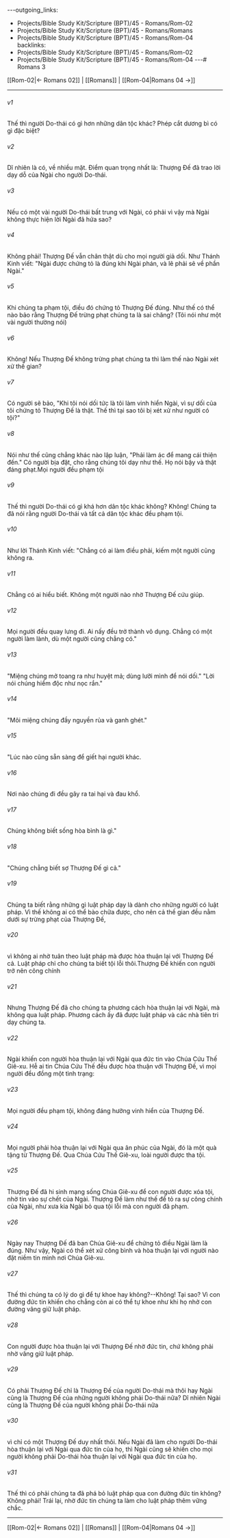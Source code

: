 ---outgoing_links:
  - Projects/Bible Study Kit/Scripture (BPT)/45 - Romans/Rom-02
  - Projects/Bible Study Kit/Scripture (BPT)/45 - Romans/Romans
  - Projects/Bible Study Kit/Scripture (BPT)/45 - Romans/Rom-04
backlinks:
  - Projects/Bible Study Kit/Scripture (BPT)/45 - Romans/Rom-02
  - Projects/Bible Study Kit/Scripture (BPT)/45 - Romans/Rom-04
---# Romans 3

[[Rom-02|← Romans 02]] | [[Romans]] | [[Rom-04|Romans 04 →]]
***



###### v1 
Thế thì người Do-thái có gì hơn những dân tộc khác? Phép cắt dương bì có gì đặc biệt? 

###### v2 
Dĩ nhiên là có, về nhiều mặt. Điểm quan trọng nhất là: Thượng Đế đã trao lời dạy dỗ của Ngài cho người Do-thái. 

###### v3 
Nếu có một vài người Do-thái bất trung với Ngài, có phải vì vậy mà Ngài không thực hiện lời Ngài đã hứa sao? 

###### v4 
Không phải! Thượng Đế vẫn chân thật dù cho mọi người giả dối. Như Thánh Kinh viết: "Ngài được chứng tỏ là đúng khi Ngài phán, và lẽ phải sẽ về phần Ngài." 

###### v5 
Khi chúng ta phạm tội, điều đó chứng tỏ Thượng Đế đúng. Như thế có thể nào bảo rằng Thượng Đế trừng phạt chúng ta là sai chăng? (Tôi nói như một vài người thường nói) 

###### v6 
Không! Nếu Thượng Đế không trừng phạt chúng ta thì làm thế nào Ngài xét xử thế gian? 

###### v7 
Có người sẽ bảo, "Khi tôi nói dối tức là tôi làm vinh hiển Ngài, vì sự dối của tôi chứng tỏ Thượng Đế là thật. Thế thì tại sao tôi bị xét xử như người có tội?" 

###### v8 
Nói như thế cũng chẳng khác nào lập luận, "Phải làm ác để mang cái thiện đến." Có người bịa đặt, cho rằng chúng tôi dạy như thế. Họ nói bậy và thật đáng phạt.Mọi người đều phạm tội 

###### v9 
Thế thì người Do-thái có gì khá hơn dân tộc khác không? Không! Chúng ta đã nói rằng người Do-thái và tất cả dân tộc khác đều phạm tội. 

###### v10 
Như lời Thánh Kinh viết: "Chẳng có ai làm điều phải, kiếm một người cũng không ra. 

###### v11 
Chẳng có ai hiểu biết. Không một người nào nhờ Thượng Đế cứu giúp. 

###### v12 
Mọi người đều quay lưng đi. Ai nấy đều trở thành vô dụng. Chẳng có một người làm lành, dù một người cũng chẳng có." 

###### v13 
"Miệng chúng mở toang ra như huyệt mả; dùng lưỡi mình để nói dối." "Lời nói chúng hiểm độc như nọc rắn." 

###### v14 
"Môi miệng chúng đầy nguyền rủa và ganh ghét." 

###### v15 
"Lúc nào cũng sẵn sàng để giết hại người khác. 

###### v16 
Nơi nào chúng đi đều gây ra tai hại và đau khổ. 

###### v17 
Chúng không biết sống hòa bình là gì." 

###### v18 
"Chúng chẳng biết sợ Thượng Đế gì cả." 

###### v19 
Chúng ta biết rằng những gì luật pháp dạy là dành cho những người có luật pháp. Vì thế không ai có thể bào chữa được, cho nên cả thế gian đều nằm dưới sự trừng phạt của Thượng Đế, 

###### v20 
vì không ai nhờ tuân theo luật pháp mà được hòa thuận lại với Thượng Đế cả. Luật pháp chỉ cho chúng ta biết tội lỗi thôi.Thượng Đế khiến con người trở nên công chính 

###### v21 
Nhưng Thượng Đế đã cho chúng ta phương cách hòa thuận lại với Ngài, mà không qua luật pháp. Phương cách ấy đã được luật pháp và các nhà tiên tri dạy chúng ta. 

###### v22 
Ngài khiến con người hòa thuận lại với Ngài qua đức tin vào Chúa Cứu Thế Giê-xu. Hễ ai tin Chúa Cứu Thế đều được hòa thuận với Thượng Đế, vì mọi người đều đồng một tình trạng: 

###### v23 
Mọi người đều phạm tội, không đáng hưởng vinh hiển của Thượng Đế. 

###### v24 
Mọi người phải hòa thuận lại với Ngài qua ân phúc của Ngài, đó là một quà tặng từ Thượng Đế. Qua Chúa Cứu Thế Giê-xu, loài người được tha tội. 

###### v25 
Thượng Đế đã hi sinh mạng sống Chúa Giê-xu để con người được xóa tội, nhờ tin vào sự chết của Ngài. Thượng Đế làm như thế để tỏ ra sự công chính của Ngài, như xưa kia Ngài bỏ qua tội lỗi mà con người đã phạm. 

###### v26 
Ngày nay Thượng Đế đã ban Chúa Giê-xu để chứng tỏ điều Ngài làm là đúng. Như vậy, Ngài có thể xét xử công bình và hòa thuận lại với người nào đặt niềm tin mình nơi Chúa Giê-xu. 

###### v27 
Thế thì chúng ta có lý do gì để tự khoe hay không?--Không! Tại sao? Vì con đường đức tin khiến cho chẳng còn ai có thể tự khoe như khi họ nhờ con đường vâng giữ luật pháp. 

###### v28 
Con người được hòa thuận lại với Thượng Đế nhờ đức tin, chứ không phải nhờ vâng giữ luật pháp. 

###### v29 
Có phải Thượng Đế chỉ là Thượng Đế của người Do-thái mà thôi hay Ngài cũng là Thượng Đế của những người không phải Do-thái nữa? Dĩ nhiên Ngài cũng là Thượng Đế của người không phải Do-thái nữa 

###### v30 
vì chỉ có một Thượng Đế duy nhất thôi. Nếu Ngài đã làm cho người Do-thái hòa thuận lại với Ngài qua đức tin của họ, thì Ngài cũng sẽ khiến cho mọi người không phải Do-thái hòa thuận lại với Ngài qua đức tin của họ. 

###### v31 
Thế thì có phải chúng ta đã phá bỏ luật pháp qua con đường đức tin không? Không phải! Trái lại, nhờ đức tin chúng ta làm cho luật pháp thêm vững chắc.

***
[[Rom-02|← Romans 02]] | [[Romans]] | [[Rom-04|Romans 04 →]]
